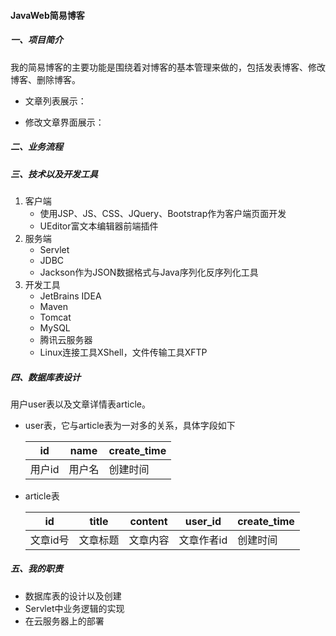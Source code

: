 #### JavaWeb简易博客

##### 一、项目简介

我的简易博客的主要功能是围绕着对博客的基本管理来做的，包括发表博客、修改博客、删除博客。

+ 文章列表展示：

+ 修改文章界面展示：

##### 二、业务流程

##### 三、技术以及开发工具

1. 客户端
   + 使用JSP、JS、CSS、JQuery、Bootstrap作为客户端页面开发
   + UEditor富文本编辑器前端插件
2. 服务端
   + Servlet
   + JDBC
   + Jackson作为JSON数据格式与Java序列化反序列化工具
3. 开发工具
   + JetBrains IDEA
   + Maven
   + Tomcat
   + MySQL
   + 腾讯云服务器
   + Linux连接工具XShell，文件传输工具XFTP

##### 四、数据库表设计

用户user表以及文章详情表article。

+ user表，它与article表为一对多的关系，具体字段如下

  | id     | name   | create_time |
  | ------ | ------ | ----------- |
  | 用户id | 用户名 | 创建时间    |

+ article表

  | id       | title    | content  | user_id    | create_time |
  | -------- | -------- | -------- | ---------- | ----------- |
  | 文章id号 | 文章标题 | 文章内容 | 文章作者id | 创建时间    |

##### 五、我的职责

+ 数据库表的设计以及创建
+ Servlet中业务逻辑的实现
+ 在云服务器上的部署

  